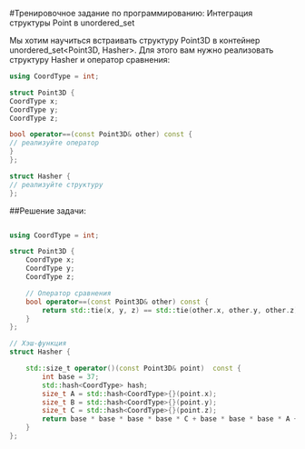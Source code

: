 #Тренировочное задание по программированию: Интеграция структуры Point в unordered_set

Мы хотим научиться встраивать структуру Point3D в контейнер unordered_set<Point3D, Hasher>. Для этого вам нужно реализовать структуру Hasher и оператор сравнения: 

```c++
using CoordType = int;

struct Point3D {
CoordType x;
CoordType y;
CoordType z;

bool operator==(const Point3D& other) const {
// реализуйте оператор
}
};

struct Hasher {
// реализуйте структуру
};
```


##Решение задачи: 

```c++

using CoordType = int;

struct Point3D {
    CoordType x;
    CoordType y;
    CoordType z;

    // Оператор сравнения
    bool operator==(const Point3D& other) const {
        return std::tie(x, y, z) == std::tie(other.x, other.y, other.z);
    }
};

// Хэш-функция
struct Hasher {

    std::size_t operator()(const Point3D& point)  const {
        int base = 37;
        std::hash<CoordType> hash;
        size_t A = std::hash<CoordType>{}(point.x);
        size_t B = std::hash<CoordType>{}(point.y);
        size_t C = std::hash<CoordType>{}(point.z);
        return base * base * base * base * C + base * base * base * A + B;
    }
};
```